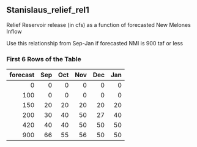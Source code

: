 ## Stanislaus_relief_rel1
Relief Reservoir release (in cfs) as a function of forecasted New Melones Inflow

Use this relationship from Sep-Jan if forecasted NMI is 900 taf or less

### First 6 Rows of the Table
|   forecast |   Sep |   Oct |   Nov |   Dec |   Jan |
|-----------:|------:|------:|------:|------:|------:|
|          0 |     0 |     0 |     0 |     0 |     0 |
|        100 |     0 |     0 |     0 |     0 |     0 |
|        150 |    20 |    20 |    20 |    20 |    20 |
|        200 |    30 |    40 |    50 |    27 |    40 |
|        420 |    40 |    40 |    50 |    50 |    50 |
|        900 |    66 |    55 |    56 |    50 |    50 |